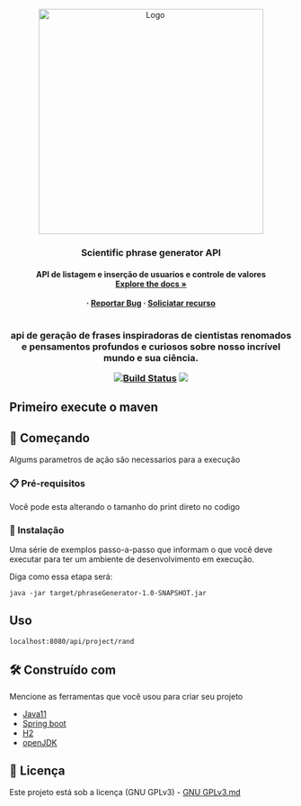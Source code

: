 <div id="top"></div> 

<br />
<div align="center">
  <a href="logo/logo.jpg">
    <img src="logo.png" alt="Logo" width="400" height="400">
  </a>

  <h3 align="center"> Scientific phrase generator API</h3>

  <h4 align="center">
    API de listagem e inserção de usuarios e controle de valores
    <br />
    <a href="https://github.com/othneildrew/Best-README-Template"><strong>Explore the docs »</strong></a>
    <br />
    <br />
     ·
    <a href="">Reportar Bug</a>
    ·
    <a href="">Soliciatar recurso</a>
  </p>
</div>

<h1 align="center"></h1>

<h3 align="center">
   api de geração de frases inspiradoras de cientistas renomados e pensamentos profundos e curiosos sobre nosso incrível
mundo e sua ciência.
 </a>
 <p align="center">
 
<a href="https://app.travis-ci.com/Mario23junior/Missions-to-Jupiter.svg?branch=main" target="_blank"> [![Build Status](https://app.travis-ci.com/Mario23junior/To-do-list-user-API.svg?branch=main)](https://app.travis-ci.com/github/Mario23junior/To-do-list-user-API)
<a href="https://en.wikipedia.org/wiki/Representational_state_transfer"><img src="https://img.shields.io/badge/interface-REST-brightgreen.svg?longCache=true&style=flat-square" target="_blank"></a>
</p>
  
## Primeiro execute o maven 

## 🚀 Começando

Algums parametros de ação são necessarios para a execução
### 📋 Pré-requisitos


Você pode esta alterando o tamanho do print direto no codigo


### 🔧 Instalação

Uma série de exemplos passo-a-passo que informam o que você deve executar para ter um ambiente de desenvolvimento em execução.

Diga como essa etapa será:

```
java -jar target/phraseGenerator-1.0-SNAPSHOT.jar

```
 
## Uso

```
localhost:8080/api/project/rand
```

## 🛠️ Construído com

Mencione as ferramentas que você usou para criar seu projeto

* [Java11](http://www.dropwizard.io/1.0.2/docs/)
* [Spring boot](https://spring.io/projects/spring-boot)
* [H2](https://www.h2database.com/html/main.html)
* [openJDK](https://maven.apache.org/)
 
## 📄 Licença

Este projeto está sob a licença (GNU GPLv3) - [GNU GPLv3.md](https://www.gnu.org/licenses/gpl-3.0.pt-br.html)
